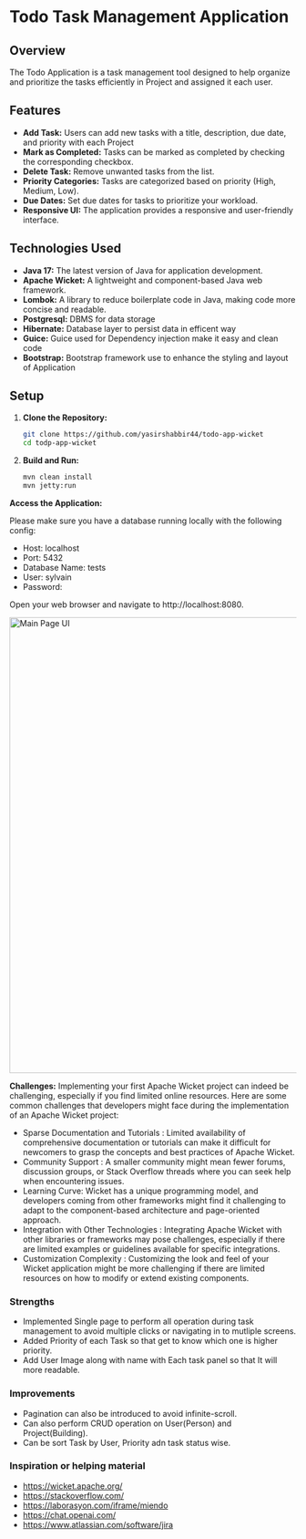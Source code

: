 # Todo Task Management Application

## Overview

The Todo Application is a task management tool designed to help organize and prioritize the tasks efficiently in Project and assigned it each user.



## Features

- **Add Task:** Users can add new tasks with a title, description, due date, and priority with each Project
- **Mark as Completed:** Tasks can be marked as completed by checking the corresponding checkbox.
- **Delete Task:** Remove unwanted tasks from the list.
- **Priority Categories:** Tasks are categorized based on priority (High, Medium, Low).
- **Due Dates:** Set due dates for tasks to prioritize your workload.
- **Responsive UI:** The application provides a responsive and user-friendly interface.

## Technologies Used

- **Java 17:** The latest version of Java for application development.
- **Apache Wicket:** A lightweight and component-based Java web framework.
- **Lombok:** A library to reduce boilerplate code in Java, making code more concise and readable.
- **Postgresql:** DBMS for data storage
- **Hibernate:** Database layer to persist data in efficent way
- **Guice:** Guice used for Dependency injection make it easy and clean code
- **Bootstrap:** Bootstrap framework use  to enhance the styling and layout of Application

## Setup

1. **Clone the Repository:**
   ```bash
   git clone https://github.com/yasirshabbir44/todo-app-wicket
   cd todp-app-wicket
2. **Build and Run:**
   ```bash
   mvn clean install
   mvn jetty:run

**Access the Application:**

Please make sure you have a database running locally with the following config:

- Host: localhost
- Port: 5432
- Database Name: tests
- User: sylvain
- Password:

Open your web browser and navigate to http://localhost:8080.

<img alt="Main Page UI" height="800" src="./doc/main-page.png" width="1000"/>


**Challenges:**
Implementing your first Apache Wicket project can indeed be challenging, especially if you find limited online resources. Here are some common challenges that developers might face during the implementation of an Apache Wicket project:

- Sparse Documentation and Tutorials : Limited availability of comprehensive documentation or tutorials can make it difficult for newcomers to grasp the concepts and best practices of Apache Wicket.
- Community Support : A smaller community might mean fewer forums, discussion groups, or Stack Overflow threads where you can seek help when encountering issues.
- Learning Curve: Wicket has a unique programming model, and developers coming from other frameworks might find it challenging to adapt to the component-based architecture and page-oriented approach.
- Integration with Other Technologies : Integrating Apache Wicket with other libraries or frameworks may pose challenges, especially if there are limited examples or guidelines available for specific integrations.
- Customization Complexity : Customizing the look and feel of your Wicket application might be more challenging if there are limited resources on how to modify or extend existing components.


### Strengths
- Implemented Single page to perform all operation during task management to avoid multiple clicks or navigating in to mutliple screens.
- Added Priority of each Task so that get to know which one is higher priority.
- Add User Image along with name with Each task panel so that It will more readable.

### Improvements

- Pagination can also be introduced to avoid infinite-scroll.
- Can also perform CRUD operation on User(Person) and Project(Building).
- Can be sort Task by User, Priority adn task status wise.

### Inspiration or helping material
- https://wicket.apache.org/
- https://stackoverflow.com/
- https://laborasyon.com/iframe/miendo 
- https://chat.openai.com/
- https://www.atlassian.com/software/jira